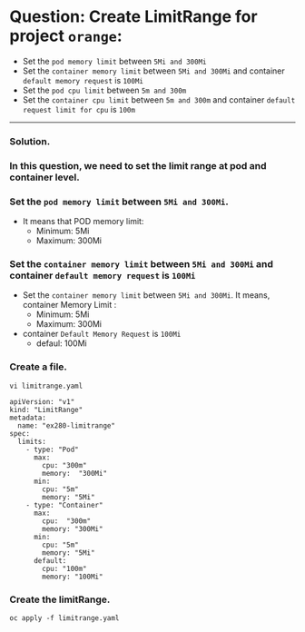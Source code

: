 # Question: Create LimitRange for project `orange`:
- Set the `pod memory limit` between `5Mi and 300Mi`
- Set the `container memory limit` between `5Mi and 300Mi` and container `default memory request` is `100Mi`
- Set the `pod cpu limit` between `5m and 300m`
- Set the `container cpu limit` between `5m and 300m` and container `default request limit for cpu` is `100m`
---
### Solution. 
### In this question, we need to set the limit range at pod and container level.
### Set the `pod memory limit` between `5Mi and 300Mi`. 
- It means that POD memory limit: 
    - Minimum: 5Mi
    - Maximum: 300Mi
### Set the `container memory limit` between `5Mi and 300Mi` and container `default memory request` is `100Mi`
- Set the `container memory limit` between `5Mi and 300Mi`. It means, container Memory Limit :
	- Minimum: 5Mi
	- Maximum: 300Mi
- container `Default Memory Request` is `100Mi`
	- defaul: 100Mi

### Create a file.
```
vi limitrange.yaml
```

```
apiVersion: "v1"
kind: "LimitRange"
metadata:
  name: "ex280-limitrange" 
spec:
  limits:
    - type: "Pod"
      max:
        cpu: "300m"
        memory:  "300Mi"
      min:
        cpu: "5m"
        memory: "5Mi"
    - type: "Container"
      max:
        cpu:  "300m"
        memory: "300Mi"
      min:
        cpu: "5m"
        memory: "5Mi"
      default:
        cpu: "100m"
        memory: "100Mi"
```

### Create the limitRange.
```
oc apply -f limitrange.yaml
```
